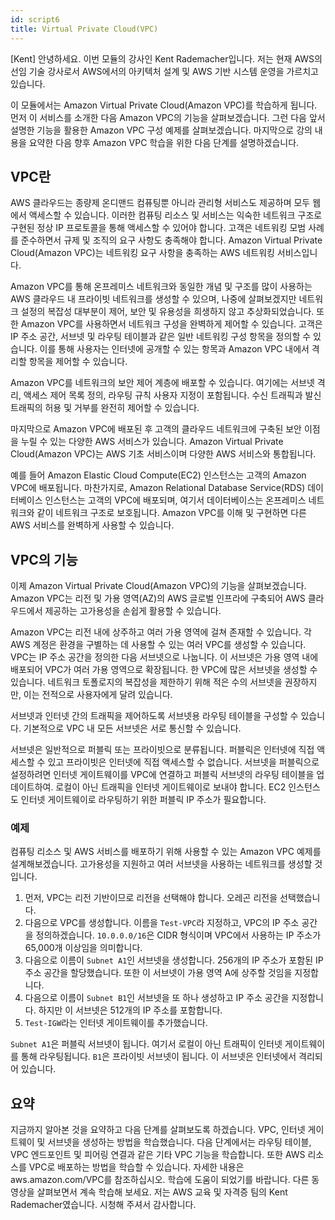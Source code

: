 ```yaml
---
id: script6
title: Virtual Private Cloud(VPC)
---
```


[Kent] 안녕하세요. 이번 모듈의 강사인 Kent Rademacher입니다. 저는 현재 AWS의 선임 기술 강사로서 AWS에서의 아키텍처 설계 및 AWS 기반 시스템 운영을 가르치고 있습니다.

이 모듈에서는 Amazon Virtual Private Cloud(Amazon VPC)를 학습하게 됩니다. 먼저 이 서비스를 소개한 다음 Amazon VPC의 기능을 살펴보겠습니다. 그런 다음 앞서 설명한 기능을 활용한 Amazon VPC 구성 예제를 살펴보겠습니다. 마지막으로 강의 내용을 요약한 다음 향후 Amazon VPC 학습을 위한 다음 단계를 설명하겠습니다.

## VPC란

AWS 클라우드는 종량제 온디맨드 컴퓨팅뿐 아니라 관리형 서비스도 제공하며 모두 웹에서 액세스할 수 있습니다. 이러한 컴퓨팅 리소스 및 서비스는 익숙한 네트워크 구조로 구현된 정상 IP 프로토콜을 통해 액세스할 수 있어야 합니다. 고객은 네트워킹 모범 사례를 준수하면서 규제 및 조직의 요구 사항도 충족해야 합니다. Amazon Virtual Private Cloud(Amazon VPC)는 네트워킹 요구 사항을 충족하는 AWS 네트워킹 서비스입니다.

Amazon VPC를 통해 온프레미스 네트워크와 동일한 개념 및 구조를 많이 사용하는 AWS 클라우드 내 프라이빗 네트워크를 생성할 수 있으며, 나중에 살펴보겠지만 네트워크 설정의 복잡성 대부분이 제어, 보안 및 유용성을 희생하지 않고 추상화되었습니다. 또한 Amazon VPC를 사용하면서 네트워크 구성을 완벽하게 제어할 수 있습니다. 고객은 IP 주소 공간, 서브넷 및 라우팅 테이블과 같은 일반 네트워킹 구성 항목을 정의할 수 있습니다. 이를 통해 사용자는 인터넷에 공개할 수 있는 항목과 Amazon VPC 내에서 격리할 항목을 제어할 수 있습니다.

Amazon VPC를 네트워크의 보안 제어 계층에 배포할 수 있습니다. 여기에는 서브넷 격리, 액세스 제어 목록 정의, 라우팅 규칙 사용자 지정이 포함됩니다. 수신 트래픽과 발신 트래픽의 허용 및 거부를 완전히 제어할 수 있습니다.

마지막으로 Amazon VPC에 배포된 후 고객의 클라우드 네트워크에 구축된 보안 이점을 누릴 수 있는 다양한 AWS 서비스가 있습니다. Amazon Virtual Private Cloud(Amazon VPC)는 AWS 기초 서비스이며 다양한 AWS 서비스와 통합됩니다.

예를 들어 Amazon Elastic Cloud Compute(EC2) 인스턴스는 고객의 Amazon VPC에 배포됩니다. 마찬가지로, Amazon Relational Database Service(RDS) 데이터베이스 인스턴스는 고객의 VPC에 배포되며, 여기서 데이터베이스는 온프레미스 네트워크와 같이 네트워크 구조로 보호됩니다. Amazon VPC를 이해 및 구현하면 다른 AWS 서비스를 완벽하게 사용할 수 있습니다.

## VPC의 기능

이제 Amazon Virtual Private Cloud(Amazon VPC)의 기능을 살펴보겠습니다.
Amazon VPC는 리전 및 가용 영역(AZ)의 AWS 글로벌 인프라에 구축되어 AWS 클라우드에서 제공하는 고가용성을 손쉽게 활용할 수 있습니다.

Amazon VPC는 리전 내에 상주하고 여러 가용 영역에 걸쳐 존재할 수 있습니다. 각 AWS 계정은 환경을 구별하는 데 사용할 수 있는 여러 VPC를 생성할 수 있습니다. VPC는 IP 주소 공간을 정의한 다음 서브넷으로 나눕니다. 이 서브넷은 가용 영역 내에 배포되어 VPC가 여러 가용 영역으로 확장됩니다. 한 VPC에 많은 서브넷을 생성할 수 있습니다. 네트워크 토폴로지의 복잡성을 제한하기 위해 적은 수의 서브넷을 권장하지만, 이는 전적으로 사용자에게 달려 있습니다.

서브넷과 인터넷 간의 트래픽을 제어하도록 서브넷용 라우팅 테이블을 구성할 수 있습니다. 기본적으로 VPC 내 모든 서브넷은 서로 통신할 수 있습니다.

서브넷은 일반적으로 퍼블릭 또는 프라이빗으로 분류됩니다. 퍼블릭은 인터넷에 직접 액세스할 수 있고 프라이빗은 인터넷에 직접 액세스할 수 없습니다. 서브넷을 퍼블릭으로 설정하려면 인터넷 게이트웨이를 VPC에 연결하고 퍼블릭 서브넷의 라우팅 테이블을 업데이트하여. 로컬이 아닌 트래픽을 인터넷 게이트웨이로 보내야 합니다. EC2 인스턴스도 인터넷 게이트웨이로 라우팅하기 위한 퍼블릭 IP 주소가 필요합니다.

### 예제

컴퓨팅 리소스 및 AWS 서비스를 배포하기 위해 사용할 수 있는 Amazon VPC 예제를 설계해보겠습니다. 고가용성을 지원하고 여러 서브넷을 사용하는 네트워크를 생성할 것입니다.

1. 먼저, VPC는 리전 기반이므로 리전을 선택해야 합니다. 오레곤 리전을 선택했습니다.
1. 다음으로 VPC를 생성합니다. 이름을 `Test-VPC`라 지정하고, VPC의 IP 주소 공간을 정의하겠습니다. `10.0.0.0/16`은 CIDR 형식이며 VPC에서 사용하는 IP 주소가 65,000개 이상임을 의미합니다.
1. 다음으로 이름이 `Subnet A1`인 서브넷을 생성합니다. 256개의 IP 주소가 포함된 IP 주소 공간을 할당했습니다. 또한 이 서브넷이 가용 영역 A에 상주할 것임을 지정합니다.
1. 다음으로 이름이 `Subnet B1`인 서브넷을 또 하나 생성하고 IP 주소 공간을 지정합니다. 하지만 이 서브넷은 512개의 IP 주소를 포함합니다.
1. `Test-IGW`라는 인터넷 게이트웨이를 추가했습니다.

`Subnet A1`은 퍼블릭 서브넷이 됩니다. 여기서 로컬이 아닌 트래픽이 인터넷 게이트웨이를 통해 라우팅됩니다. `B1`은 프라이빗 서브넷이 됩니다. 이 서브넷은 인터넷에서 격리되어 있습니다.

## 요약

지금까지 알아본 것을 요약하고 다음 단계를 살펴보도록 하겠습니다. VPC, 인터넷 게이트웨이 및 서브넷을 생성하는 방법을 학습했습니다. 다음 단계에서는 라우팅 테이블, VPC 엔드포인트 및 피어링 연결과 같은 기타 VPC 기능을 학습합니다. 또한 AWS 리소스를 VPC로 배포하는 방법을 학습할 수 있습니다. 자세한 내용은 aws.amazon.com/VPC를 참조하십시오. 학습에 도움이 되었기를 바랍니다. 다른 동영상을 살펴보면서 계속 학습해 보세요. 저는 AWS 교육 및 자격증 팀의 Kent Rademacher였습니다. 시청해 주셔서 감사합니다.
